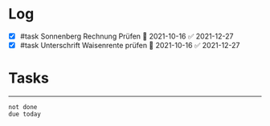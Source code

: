 # Log 
- [x] #task Sonnenberg Rechnung Prüfen 📅 2021-10-16 ✅ 2021-12-27
- [x] #task Unterschrift Waisenrente prüfen 📅 2021-10-16 ✅ 2021-12-27

# Tasks

---

```tasks
not done
due today
```

